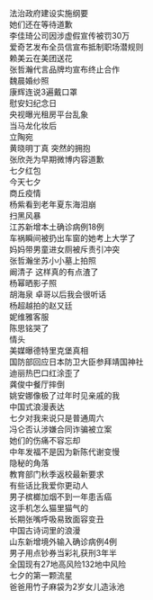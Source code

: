 法治政府建设实施纲要  
她们还在等待道歉  
李佳琦公司因涉虚假宣传被罚30万  
爱奇艺发布全员信宣布抵制职场潜规则  
赖美云在美团送花  
张哲瀚代言品牌均宣布终止合作  
魏晨婚纱照  
康辉连说3遍戴口罩  
慰安妇纪念日  
央视曝光租房平台乱象  
当马龙化妆后  
立陶宛  
黄晓明丁真 突然的拥抱  
张欣尧为早期微博内容道歉  
七夕红包  
今天七夕  
商丘疫情  
杨紫看到老年夏东海泪崩  
扫黑风暴  
江苏新增本土确诊病例18例  
车祸瞬间被扔出车窗的她考上大学了  
妈妈带男童进女厕被斥责引冲突  
张哲瀚坐苏小小墓上拍照  
阚清子 这样真的有点渣了  
杨幂晒影子照  
胡海泉 卓哥以后我会很听话  
杨超越拍的赵又廷  
妮维雅客服  
陈思铭哭了  
情头  
美媒曝德特里克堡真相  
国防部回应日本防卫大臣参拜靖国神社  
迪丽热巴口红涂歪了  
龚俊中餐厅摔倒  
姚安娜像极了过年时见亲戚的我  
中国式浪漫表达  
七夕对我来说只是普通周六  
冯仑否认涉嫌合同诈骗被立案  
她们的伤痛不容忘却  
中年发福不是因为新陈代谢变慢  
隐秘的角落  
教育部门秋季返校最新要求  
有些话比我爱你更动人  
男子槟榔加烟不到一年患舌癌  
这手机怎么猫里猫气的  
长期张嘴呼吸易致面容变丑  
中国古诗词里的浪漫  
山东新增境外输入确诊病例4例  
男子用点钞券当彩礼获刑3年半  
全国现有27地高风险132地中风险  
七夕的第一颗流星  
爸爸用竹子麻袋为2岁女儿造泳池  
